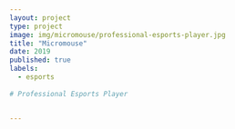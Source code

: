 ```yaml
---
layout: project
type: project
image: img/micromouse/professional-esports-player.jpg
title: "Micromouse"
date: 2019
published: true
labels:
  - esports
    
# Professional Esports Player


---
```

